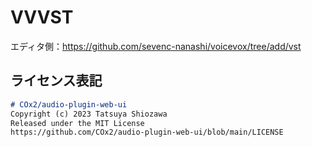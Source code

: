 # VVVST

エディタ側：https://github.com/sevenc-nanashi/voicevox/tree/add/vst

## ライセンス表記
```md
# COx2/audio-plugin-web-ui
Copyright (c) 2023 Tatsuya Shiozawa
Released under the MIT License
https://github.com/COx2/audio-plugin-web-ui/blob/main/LICENSE
```